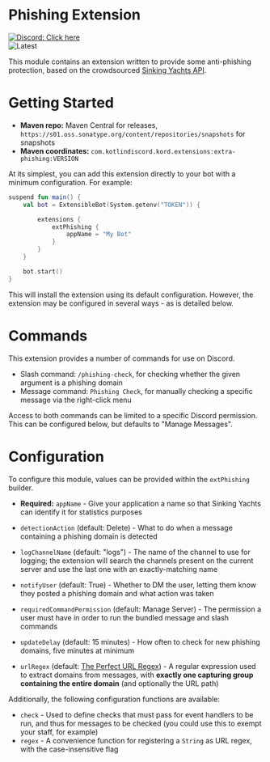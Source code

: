 # Phishing Extension

[![Discord: Click here](https://img.shields.io/static/v1?label=Discord&message=Click%20here&color=7289DA&style=for-the-badge&logo=discord)](https://discord.gg/ZKRetPNtvY) <br />
![Latest](https://img.shields.io/maven-metadata/v?label=Latest&metadataUrl=https%3A%2F%2Fs01.oss.sonatype.org%2Fservice%2Flocal%2Frepositories%2Fsnapshots%2Fcontent%2Fcom%2Fkotlindiscord%2Fkord%2Fextensions%2Fkord-extensions%2Fmaven-metadata.xml&style=for-the-badge)

This module contains an extension written to provide some anti-phishing protection, based on the crowdsourced [Sinking Yachts API](https://phish.sinking.yachts/docs).

# Getting Started

* **Maven repo:** Maven Central for releases, `https://s01.oss.sonatype.org/content/repositories/snapshots` for snapshots
* **Maven coordinates:** `com.kotlindiscord.kord.extensions:extra-phishing:VERSION`

At its simplest, you can add this extension directly to your bot with a minimum configuration. For example:

```kotlin
suspend fun main() {
    val bot = ExtensibleBot(System.getenv("TOKEN")) {

        extensions {
            extPhishing {
                appName = "My Bot"
            }
        }
    }

    bot.start()
}
```

This will install the extension using its default configuration. However, the extension may be configured in several ways - as is detailed below.

# Commands

This extension provides a number of commands for use on Discord.

* Slash command: `/phishing-check`, for checking whether the given argument is a phishing domain
* Message command: `Phishing Check`, for manually checking a specific message via the right-click menu

Access to both commands can be limited to a specific Discord permission. This can be configured below, but defaults to "Manage Messages".

# Configuration

To configure this module, values can be provided within the `extPhishing` builder.

* **Required:** `appName` - Give your application a name so that Sinking Yachts can identify it for statistics purposes

* `detectionAction` (default: Delete) - What to do when a message containing a phishing domain is detected
* `logChannelName` (default: "logs") - The name of the channel to use for logging; the extension will search the channels present on the current server and use the last one with an exactly-matching name
* `notifyUser` (default: True) - Whether to DM the user, letting them know they posted a phishing domain and what action was taken
* `requiredCommandPermission` (default: Manage Server) - The permission a user must have in order to run the bundled message and slash commands
* `updateDelay` (default: 15 minutes) - How often to check for new phishing domains, five minutes at minimum
* `urlRegex` (default: [The Perfect URL Regex](https://urlregex.com/)) - A regular expression used to extract domains from messages, with **exactly one capturing group containing the entire domain** (and optionally the URL path)

Additionally, the following configuration functions are available:

* `check` - Used to define checks that must pass for event handlers to be run, and thus for messages to be checked (you could use this to exempt your staff, for example)
* `regex` - A convenience function for registering a `String` as URL regex, with the case-insensitive flag

